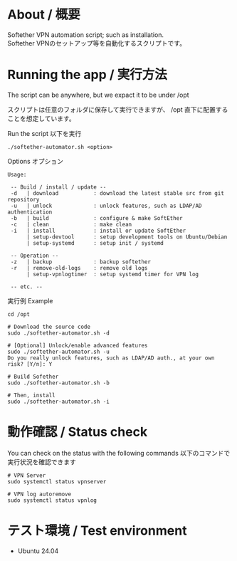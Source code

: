 # About / 概要

Softether VPN automation script; such as installation.   
Softether VPNのセットアップ等を自動化するスクリプトです。


# Running the app / 実行方法

The script can be anywhere,
but we expact it to be under /opt

スクリプトは任意のフォルダに保存して実行できますが、
/opt 直下に配置することを想定しています。

Run the script
以下を実行
```
./softether-automator.sh <option>
```

Options
オプション
```
Usage:

 -- Build / install / update --
 -d   | download           : download the latest stable src from git repository
 -u   | unlock             : unlock features, such as LDAP/AD authentication
 -b   | build              : configure & make SoftEther
 -c   | clean              : make clean
 -i   | install            : install or update SoftEther
      | setup-devtool      : setup development tools on Ubuntu/Debian
      | setup-systemd      : setup init / systemd

 -- Operation --
 -z   | backup             : backup softether
 -r   | remove-old-logs    : remove old logs
      | setup-vpnlogtimer  : setup systemd timer for VPN log

 -- etc. --
```

実行例
Example

```
cd /opt

# Download the source code
sudo ./softether-automator.sh -d

# [Optional] Unlock/enable advanced features
sudo ./softether-automator.sh -u
Do you really unlock features, such as LDAP/AD auth., at your own risk? [Y/n]: Y

# Build Sofether
sudo ./softether-automator.sh -b

# Then, install
sudo ./softether-automator.sh -i

```

# 動作確認 / Status check

You can check on the status with the following commands
以下のコマンドで実行状況を確認できます

```
# VPN Server
sudo systemctl status vpnserver

# VPN log autoremove
sudo systemctl status vpnlog

```


# テスト環境 / Test environment
- Ubuntu 24.04

